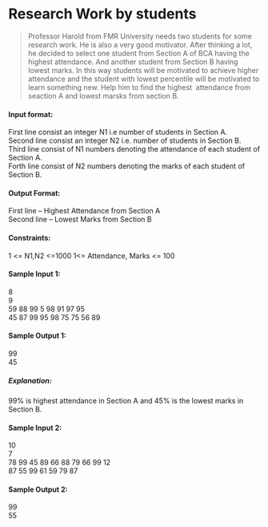 # Research Work by students

> Professor Harold from FMR University needs two students for some research work. He is also a very good motivator. After thinking a lot, he decided to select one student from Section A of BCA having the highest attendance. And another student from Section B having lowest marks. In this way students will be motivated to achieve higher attendance and the student with lowest percentile will be motivated to learn something new. Help him to find the highest  attendance from seaction A and lowest marsks from section B.

#### Input format:
First line consist an integer N1 i.e number of students in Section A. <br>
Second line consist an integer N2 i.e. number of students in Section B. <br>
Third line consist of N1 numbers denoting the attendance of each student of Section A. <br>
Forth line consist of N2 numbers denoting the marks of each student of Section B. <br>

#### Output Format:
First line – Highest Attendance from Section A <br>
Second line – Lowest Marks from Section B

#### Constraints:
1 <= N1,N2 <=1000
1<= Attendance, Marks <= 100

#### Sample Input 1:
8 <br>
9 <br>
59 88 99 5 98 91 97 95 <br>
45 87 99 95 98 75 75 56 89

#### Sample Output 1:
99 <br>
45 <br>
##### Explanation: 
99% is highest attendance in Section A and 45% is the lowest marks in Section B.

#### Sample Input 2:
10 <br>
7 <br>
78 99 45 89 66 88 79 66 99 12 <br>
87 55 99 61 59 79 87

#### Sample Output 2:
99 <br>
55